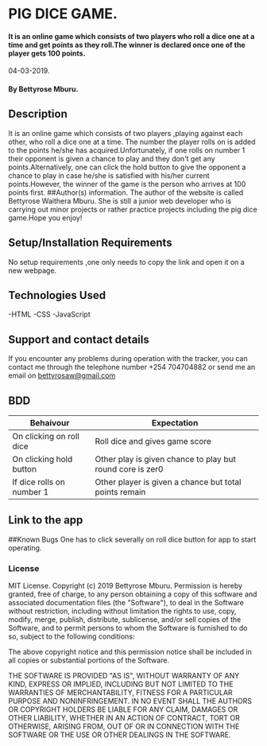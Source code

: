 # PIG DICE GAME.
#### It is an online game which consists of two players who roll a dice one at a time and get points as they roll.The winner is declared once one of the player gets 100 points.
04-03-2019.
#### By Bettyrose Mburu.
## Description
It is an online game which consists of two players ,playing against each other, who roll a dice one at a time. The number the player rolls on is added to the points he/she has acquired.Unfortunately, if one rolls on number 1 their opponent is given a chance to play and they don't get any points.Alternatively, one can click the hold button to give the opponent a chance to play in case he/she is satisfied with his/her current points.However, the winner of the game is the person who arrives at 100 points first.
##Author(s) information.
The author of the website is called Bettyrose Waithera Mburu. She is still a junior web developer who is carrying out minor projects or rather practice projects including the pig dice game.Hope you enjoy!
## Setup/Installation Requirements
No setup requirements ,one only needs to copy the link and open it on a new webpage.
## Technologies Used
-HTML
-CSS
-JavaScript
## Support and contact details
If you encounter any problems during operation with the tracker, you can contact me through the telephone number +254 704704882 or send me an email on bettyrosaw@gmail.com
## BDD
|  Behaivour | Expectation  |
|---|---|
| On clicking on roll dice|  Roll dice and gives game score |
| On clicking hold button |  Other play is given chance to play but round core is zer0 |
| If dice rolls on number 1 | Other player is given a chance but total points remain  |
## Link to the app

##Known Bugs
One has to click severally on roll dice button for app to start operating.
### License
MIT License.
Copyright (c) 2019 Bettyrose Mburu.
Permission is hereby granted, free of charge, to any person obtaining a copy of this software and associated documentation files (the "Software"), to deal in the Software without restriction, including without limitation the rights to use, copy, modify, merge, publish, distribute, sublicense, and/or sell copies of the Software, and to permit persons to whom the Software is furnished to do so, subject to the following conditions:

The above copyright notice and this permission notice shall be included in all copies or substantial portions of the Software.

THE SOFTWARE IS PROVIDED "AS IS", WITHOUT WARRANTY OF ANY KIND, EXPRESS OR IMPLIED, INCLUDING BUT NOT LIMITED TO THE WARRANTIES OF MERCHANTABILITY, FITNESS FOR A PARTICULAR PURPOSE AND NONINFRINGEMENT. IN NO EVENT SHALL THE AUTHORS OR COPYRIGHT HOLDERS BE LIABLE FOR ANY CLAIM, DAMAGES OR OTHER LIABILITY, WHETHER IN AN ACTION OF CONTRACT, TORT OR OTHERWISE, ARISING FROM, OUT OF OR IN CONNECTION WITH THE SOFTWARE OR THE USE OR OTHER DEALINGS IN THE SOFTWARE.
